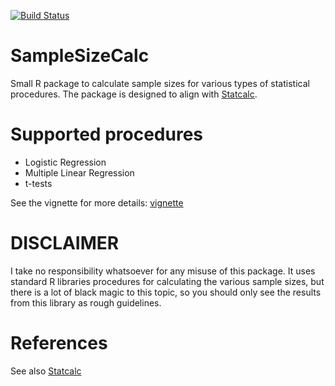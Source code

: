 [![Build Status](https://travis-ci.org/lejon/SampleSizeCalc.svg?branch=master)](https://travis-ci.org/lejon/SampleSizeCalc)

# SampleSizeCalc
Small R package to calculate sample sizes for various types of statistical procedures. The package is designed to align with [Statcalc](http://www.danielsoper.com/statcalc/).

# Supported procedures

- Logistic Regression
- Multiple Linear Regression
- t-tests

See the vignette for more details: [vignette](http://htmlpreview.github.com/?https://raw.githubusercontent.com/lejon/SampleSizeCalc/master/vignettes/sample_size_calc.html)

# DISCLAIMER

I take no responsibility whatsoever for any misuse of this package. It uses standard R libraries procedures for calculating the various sample sizes, but there is a lot of black magic to this topic, so you should only see the results from this library as rough guidelines.

# References

See also [Statcalc](http://www.danielsoper.com/statcalc/)
